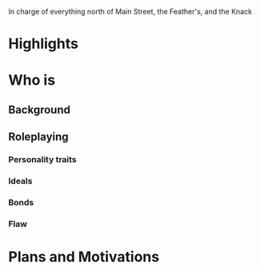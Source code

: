 In charge of everything north of Main Street, the Feather's, and the Knack
# Highlights
# Who is 
## Background
## Roleplaying 
### Personality traits
### Ideals
### Bonds
### Flaw
# Plans and Motivations